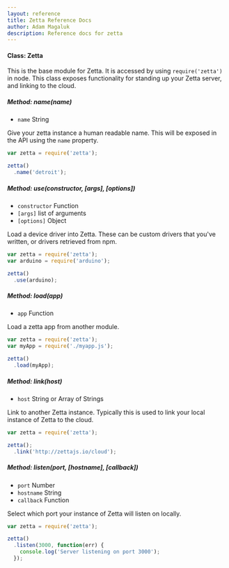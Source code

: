 ```yaml
---
layout: reference
title: Zetta Reference Docs
author: Adam Magaluk
description: Reference docs for zetta
---
```


#### Class: Zetta

This is the base module for Zetta. It is accessed by using `require('zetta')` in node. This class exposes functionality
for standing up your Zetta server, and linking to the cloud.

##### Method: name(name)

* `name` String

Give your zetta instance a human readable name. This will be exposed in the API using the `name` property.

```js
var zetta = require('zetta');

zetta()
  .name('detroit');

```

##### Method: use(constructor, [args], [options])

* `constructor` Function
* `[args]` list of arguments
* `[options]` Object


Load a device driver into Zetta. These can be custom drivers that you've written, or drivers retrieved from npm.

```js
var zetta = require('zetta');
var arduino = require('arduino');

zetta()
  .use(arduino);

```

##### Method: load(app)

* `app` Function

Load a zetta app from another module.

```js
var zetta = require('zetta');
var myApp = require('./myapp.js');

zetta()
  .load(myApp);
```

##### Method: link(host)

* `host` String or Array of Strings

Link to another Zetta instance. Typically this is used to link your local instance of Zetta to the cloud.

```js
var zetta = require('zetta');

zetta();
  .link('http://zettajs.io/cloud');
```

##### Method: listen(port, [hostname], [callback])

* `port` Number
* `hostname` String
* `callback` Function

Select which port your instance of Zetta will listen on locally.

```js
var zetta = require('zetta');

zetta()
  .listen(3000, function(err) {
    console.log('Server listening on port 3000');
  });

```
